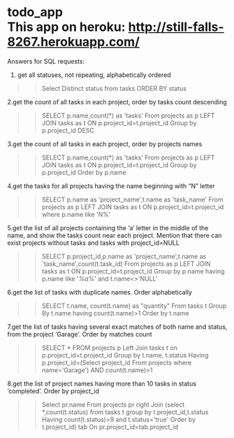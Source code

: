 todo_app  
This app on heroku: http://still-falls-8267.herokuapp.com/
========
Answers for SQL requests:

1. get all statuses, not repeating, alphabetically ordered

>>Select Distinct status from tasks ORDER BY status

2.get the count of all tasks in each project, order by tasks count descending

>>SELECT p.name,count(*) as 'tasks' From projects as p
LEFT JOIN tasks as t ON p.project_id=t.project_id Group by p.project_id DESC

3.get the count of all tasks in each project, order by projects names

>>SELECT p.name,count(*) as 'tasks' From projects as p
LEFT JOIN tasks as t ON p.project_id=t.project_id Group by p.project_id Order by p.name

4.get the tasks for all projects having the name beginning with “N” letter

>>SELECT p.name as 'project_name',t.name as 'task_name' From projects as p
LEFT JOIN tasks as t ON p.project_id=t.project_id where p.name like 'N%'

5.get the list of all projects containing the ‘a’ letter in the middle of the name, and show the
tasks count near each project. Mention that there can exist projects without tasks and
tasks with project_id=NULL

>>SELECT p.project_id,p.name as 'project_name',t.name as 'task_name',count(t.task_id) From projects as p
LEFT JOIN tasks as t ON p.project_id=t.project_id Group by p.name having p.name like '_%a%_' and t.name<>'NULL'

6.get the list of tasks with duplicate names. Order alphabetically

>>SELECT t.name, count(t.name) as "quantity" From tasks t Group By t.name having count(t.name)>1 Order by t.name

7.get the list of tasks having several exact matches of both name and status, from the
project ‘Garage’. Order by matches count

>>SELECT * FROM projects p Left Join tasks t on p.project_id=t.project_id Group by t.name, t.status Having p.project_id=(Select project_id From projects where name='Garage') AND count(t.name)>1

8.get the list of project names having more than 10 tasks in status ‘completed’. Order by
project_id

>>Select pr.name From projects pr right Join 
(select *,count(t.status) from tasks t group by t.project_id,t.status Having count(t.status)>9 and t.status='true' Order by t.project_id) 
tab On pr.project_id=tab.project_id
